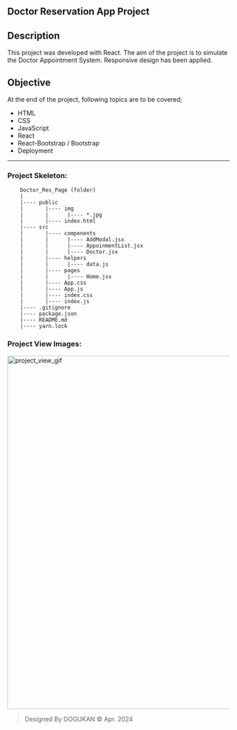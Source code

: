 ## Doctor Reservation App Project

## Description
This project was developed with React. The aim of the project is to simulate the Doctor Appointment System. Responsive design has been applied.

## Objective
At the end of the project, following topics are to be covered;
* HTML
* CSS
* JavaScript
* React
* React-Bootstrap / Bootstrap
* Deployment

-----

### Project Skeleton:

```
    Doctor_Res_Page (folder)
    |
    |---- public
    |       |---- img
    |       |      |---- *.jpg            
    |       |---- index.html
    |---- src
    |       |---- compenents
    |       |      |---- AddModal.jsx
    |       |      |---- AppoinmentList.jsx
    |       |      |---- Doctor.jsx
    |       |---- helpers
    |       |      |---- data.js
    |       |---- pages
    |       |      |---- Home.jsx
    |       |---- App.css
    |       |---- App.js
    |       |---- index.css                                
    |       |---- index.js                                   
    |---- .gitignore
    |---- package.json
    |---- README.md
    |---- yarn.lock

```

### Project View Images:

<img src="./project_view.gif" alt="project_view_gif" style="width:800px">

> Designed By DOGUKAN © Apr. 2024